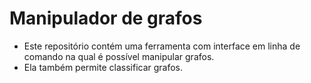 # Manipulador de grafos
- Este repositório contém uma ferramenta com interface em linha de comando na qual é possível manipular grafos.
- Ela também permite classificar grafos.